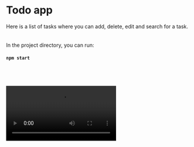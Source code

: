 # Todo app
Here is a list of tasks where you can add, delete, edit and search for a task. 
<br>
<br>
<br>
In the project directory, you can run:

#### `npm start`

<!-- Here is a screenshot of the app below 👇: -->
<br>
<br>
<br>
<video controls>
  <source 
    src="./assets/app-preview.mp4"
    type="video/mp4"
  >
</video>
